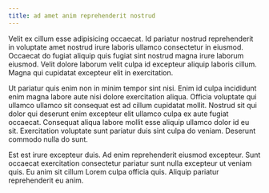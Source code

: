 ```yaml
---
title: ad amet anim reprehenderit nostrud
---
```


Velit ex cillum esse adipisicing occaecat. Id pariatur nostrud reprehenderit in voluptate amet nostrud irure laboris ullamco consectetur in eiusmod. Occaecat do fugiat aliquip quis fugiat sint nostrud magna irure laborum eiusmod. Velit dolore laborum velit culpa id excepteur aliquip laboris cillum. Magna qui cupidatat excepteur elit in exercitation.

Ut pariatur quis enim non in minim tempor sint nisi. Enim id culpa incididunt enim magna labore aute nisi dolore exercitation aliqua. Officia voluptate qui ullamco ullamco sit consequat est ad cillum cupidatat mollit. Nostrud sit qui dolor qui deserunt enim excepteur elit ullamco culpa ex aute fugiat occaecat. Consequat aliqua labore mollit esse aliquip ullamco dolor id eu sit. Exercitation voluptate sunt pariatur duis sint culpa do veniam. Deserunt commodo nulla do sunt.

Est est irure excepteur duis. Ad enim reprehenderit eiusmod excepteur. Sunt occaecat exercitation consectetur pariatur sunt nulla excepteur ut veniam quis. Eu anim sit cillum Lorem culpa officia quis. Aliquip pariatur reprehenderit eu anim.
